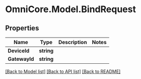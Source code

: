# OmniCore.Model.BindRequest

## Properties

Name | Type | Description | Notes
------------ | ------------- | ------------- | -------------
**DeviceId** | **string** |  | 
**GatewayId** | **string** |  | 

[[Back to Model list]](../README.md#documentation-for-models) [[Back to API list]](../README.md#documentation-for-api-endpoints) [[Back to README]](../README.md)

